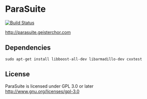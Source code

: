 ParaSuite
=========
[![Build Status](https://travis-ci.org/geisterchor/ParaSuite.png?branch=master)](https://travis-ci.org/geisterchor/ParaSuite)

http://parasuite.geisterchor.com


Dependencies
------------
    sudo apt-get install libboost-all-dev libarmadillo-dev cxxtest

License
-------
ParaSuite is licensed under GPL 3.0 or later
http://www.gnu.org/licenses/gpl-3.0
